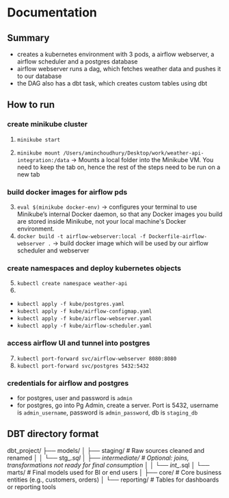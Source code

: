 
# Documentation 

## Summary
- creates a kubernetes environment with 3 pods, a airflow webserver, a airflow scheduler and a postgres database
- airflow webserver runs a dag, which fetches weather data and pushes it to our database
- the DAG also has a dbt task, which creates custom tables using dbt

## How to run
### create minikube cluster
1.  `minikube start`

2. `minikube mount /Users/aminchoudhury/Desktop/work/weather-api-integration:/data` -> Mounts a local folder into the Minikube VM. You need to keep the tab on, hence the rest of the steps need to be run on a new tab
### build docker images for airflow pds

3. `eval $(minikube docker-env)` -> configures your terminal to use Minikube’s internal Docker daemon, so that any Docker images you build are stored inside Minikube, not your local machine's Docker environment.
4. `docker build -t airflow-webserver:local -f Dockerfile-airflow-webserver .` -> build docker image which will be used by our airflow scheduler and webserver
### create namespaces and deploy kubernetes objects
5. `kubectl create namespace weather-api`
6. 
- `kubectl apply -f kube/postgres.yaml`
- `kubectl apply -f kube/airflow-configmap.yaml`
- `kubectl apply -f kube/airflow-webserver.yaml`
- `kubectl apply -f kube/airflow-scheduler.yaml`
### access airflow UI and tunnel into postgres
7. `kubectl port-forward svc/airflow-webserver 8080:8080`
8. `kubectl port-forward svc/postgres 5432:5432`
### credentials for airflow and postgres
- for postgres, user and password is `admin`
- for postgres, go into Pg Admin, create a server. Port is 5432, username is `admin_username`, password is `admin_password`, db is `staging_db`

## DBT directory format
dbt_project/ 
├── models/
│   ├── staging/                 # Raw sources cleaned and renamed
│   │   └── stg_*.sql
│   ├── intermediate/           # Optional: joins, transformations not ready for final consumption
│   │   └── int_*.sql
│   └── marts/                  # Final models used for BI or end users
│       ├── core/               # Core business entities (e.g., customers, orders)
│       └── reporting/          # Tables for dashboards or reporting tools





